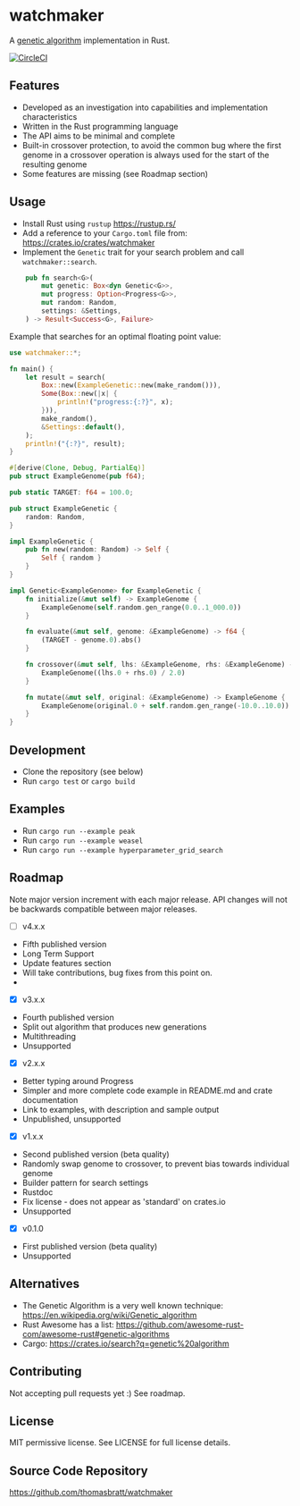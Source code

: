 # watchmaker

A [genetic algorithm](https://en.wikipedia.org/wiki/Genetic_algorithm) implementation in Rust.

[![CircleCI](https://circleci.com/gh/thomasbratt/watchmaker/tree/main.svg?style=svg)](https://circleci.com/gh/thomasbratt/watchmaker/tree/main)

## Features

* Developed as an investigation into capabilities and implementation characteristics
* Written in the Rust programming language
* The API aims to be minimal and complete
* Built-in crossover protection, to avoid the common bug where the first genome in a crossover operation is always used for the start of the resulting genome
* Some features are missing (see Roadmap section)

## Usage

* Install Rust using `rustup` <https://rustup.rs/>
* Add a reference to your `Cargo.toml` file from: <https://crates.io/crates/watchmaker>
* Implement the `Genetic` trait for your search problem and call `watchmaker::search`.

```rust
    pub fn search<G>(
        mut genetic: Box<dyn Genetic<G>>,
        mut progress: Option<Progress<G>>,
        mut random: Random,
        settings: &Settings,
    ) -> Result<Success<G>, Failure>
```

Example that searches for an optimal floating point value:

```rust
use watchmaker::*;

fn main() {
    let result = search(
        Box::new(ExampleGenetic::new(make_random())),
        Some(Box::new(|x| {
            println!("progress:{:?}", x);
        })),
        make_random(),
        &Settings::default(),
    );
    println!("{:?}", result);
}

#[derive(Clone, Debug, PartialEq)]
pub struct ExampleGenome(pub f64);

pub static TARGET: f64 = 100.0;

pub struct ExampleGenetic {
    random: Random,
}

impl ExampleGenetic {
    pub fn new(random: Random) -> Self {
        Self { random }
    }
}

impl Genetic<ExampleGenome> for ExampleGenetic {
    fn initialize(&mut self) -> ExampleGenome {
        ExampleGenome(self.random.gen_range(0.0..1_000.0))
    }

    fn evaluate(&mut self, genome: &ExampleGenome) -> f64 {
        (TARGET - genome.0).abs()
    }

    fn crossover(&mut self, lhs: &ExampleGenome, rhs: &ExampleGenome) -> ExampleGenome {
        ExampleGenome((lhs.0 + rhs.0) / 2.0)
    }

    fn mutate(&mut self, original: &ExampleGenome) -> ExampleGenome {
        ExampleGenome(original.0 + self.random.gen_range(-10.0..10.0))
    }
}
```

## Development

* Clone the repository (see below)
* Run `cargo test` or `cargo build`

## Examples

* Run `cargo run --example peak`
* Run `cargo run --example weasel`
* Run `cargo run --example hyperparameter_grid_search`

## Roadmap

Note major version increment with each major release.
API changes will not be backwards compatible between major releases.

- [ ] v4.x.x

* Fifth published version
* Long Term Support
* Update features section
* Will take contributions, bug fixes from this point on.
* 
- [x] v3.x.x

* Fourth published version
* Split out algorithm that produces new generations
* Multithreading
* Unsupported

- [x] v2.x.x

* Better typing around Progress
* Simpler and more complete code example in README.md and crate documentation
* Link to examples, with description and sample output
* Unpublished, unsupported

- [x] v1.x.x

* Second published version (beta quality)
* Randomly swap genome to crossover, to prevent bias towards individual genome
* Builder pattern for search settings
* Rustdoc
* Fix license - does not appear as 'standard' on crates.io
* Unsupported

- [x] v0.1.0

* First published version (beta quality)
* Unsupported

## Alternatives

* The Genetic Algorithm is a very well known technique:
<https://en.wikipedia.org/wiki/Genetic_algorithm>
* Rust Awesome has a list: <https://github.com/awesome-rust-com/awesome-rust#genetic-algorithms>
* Cargo: <https://crates.io/search?q=genetic%20algorithm>

## Contributing

Not accepting pull requests yet :)
See roadmap.

## License

MIT permissive license. See LICENSE for full license details.

## Source Code Repository

<https://github.com/thomasbratt/watchmaker>
